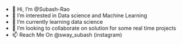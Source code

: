 - 👋 Hi, I’m @Subash-Rao
- 👀 I’m interested in Data science and Machine Learning
- 🌱 I’m currently learning data science
- 💞️ I’m looking to collaborate on solution for some real time projects
- 📫 Reach Me On @sway_subash (instagram)

<!---
Subash-Rao/Subash-Rao is a ✨ special ✨ repository because its `README.md` (this file) appears on your GitHub profile.
You can click the Preview link to take a look at your changes.
--->
